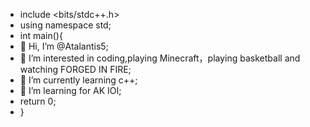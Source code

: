 - include <bits/stdc++.h>
- using namespace std;
- int main(){
- 👋 Hi, I’m @Atalantis5;
- 👀 I’m interested in coding,playing Minecraft，playing basketball and watching FORGED IN FIRE;
- 🌱 I’m currently learning c++;
- 💞️ I’m learning for AK IOI;
- return 0;
- }

